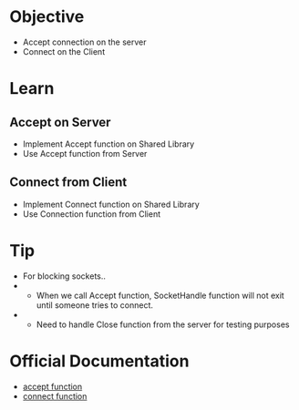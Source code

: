 # Objective
- Accept connection on the server
- Connect on the Client

# Learn
## Accept on Server
- Implement Accept function on Shared Library
- Use Accept function from Server

## Connect from Client
- Implement Connect function on Shared Library
- Use Connection function from Client

# Tip
- For blocking sockets..
- - When we call Accept function, SocketHandle function will not exit until someone tries to connect.
- - Need to handle Close function from the server for testing purposes

# Official Documentation
- [accept function](https://learn.microsoft.com/en-us/windows/win32/api/winsock2/nf-winsock2-accept)
- [connect function](https://learn.microsoft.com/en-us/windows/win32/api/winsock2/nf-winsock2-connect)
